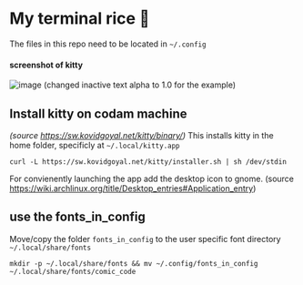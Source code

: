 # My terminal rice 🍚
The files in this repo need to be located in `~/.config`
#### screenshot of kitty
![image](https://github.com/mzwart-42/.config/assets/152659366/d7dff60f-2371-48fc-b6d6-97426693e93c)
(changed inactive text alpha to 1.0 for the example)
## Install kitty on codam machine
_(source https://sw.kovidgoyal.net/kitty/binary/)_
This installs kitty in the home folder, specificly at `~/.local/kitty.app`
```
curl -L https://sw.kovidgoyal.net/kitty/installer.sh | sh /dev/stdin
```
For convienently launching the app add the desktop icon to gnome.
(source https://wiki.archlinux.org/title/Desktop_entries#Application_entry)

## use the fonts_in_config
Move/copy the folder `fonts_in_config` to the user specific font directory `~/.local/share/fonts`
```
mkdir -p ~/.local/share/fonts && mv ~/.config/fonts_in_config ~/.local/share/fonts/comic_code
```
